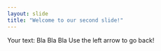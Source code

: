 ```yaml
---
layout: slide
title: "Welcome to our second slide!"
---
```

Your text: Bla Bla Bla
Use the left arrow to go back!

